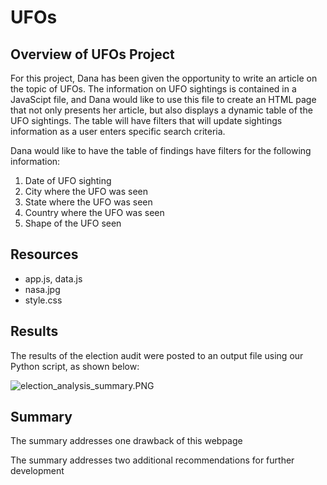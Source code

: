 # UFOs 

## Overview of UFOs Project

For this project, Dana has been given the opportunity to write an article on the topic of UFOs.  The information on UFO sightings is contained in a JavaScipt file, and Dana would like to use this file to create an HTML page that not only presents her article, but also displays a dynamic table of the UFO sightings.  The table will have filters that will update sightings information as a user enters specific search criteria.

Dana would like to have the table of findings have filters for the following information:
1) Date of UFO sighting
2) City where the UFO was seen
3) State where the UFO was seen
4) Country where the UFO was seen
5) Shape of the UFO seen

## Resources 

 - app.js, data.js
 - nasa.jpg
 - style.css

## Results

The results of the election audit were posted to an output file using our Python script, as shown below:

![election_analysis_summary.PNG](https://github.com/mathur-nikita/Election_Analysis/blob/main/Resources/election_analysis_summary.PNG)

## Summary

The summary addresses one drawback of this webpage

The summary addresses two additional recommendations for further development
